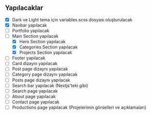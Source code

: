 ## Yapılacaklar

- [x] Dark ve Light tema için variables.scss dosyası oluşturulacak
- [x] Navbar yapılacak
- [ ] Portfolio yapılacak
- [ ] Main Section yapılacak
  - [x] Hero Section yapılacak
  - [x] Categories Section yapılacak
  - [x] Projects Section yapılacak
- [ ] Footer yapılacak
- [ ] Card dizaynı yapılacak
- [ ] Post page dizaynı yapılacak
- [ ] Category page dizaynı yapılacak
- [ ] Posts page dizaynı yapılacak
- [ ] Search bar yapılacak (Nextjs'teki gibi)
- [ ] Search page yapılacak
- [ ] About page yapılacak
- [ ] Contact page yapılacak
- [ ] Productions page yapılacak (Projelerimin görselleri ve açıklamaları)

